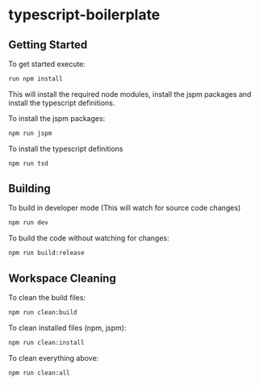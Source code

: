 # typescript-boilerplate

## Getting Started

To get started execute:

```bash
run npm install
```

 This will install the required node modules, install the jspm packages and install the typescript definitions.

To install the jspm packages:

```bash
npm run jspm
```

To install the typescript definitions

```bash
npm run tsd
```

## Building

To build in developer mode (This will watch for source code changes)

```bash
npm run dev
```

To build the code without watching for changes:

```bash
npm run build:release
```

## Workspace Cleaning

To clean the build files:

```bash
npm run clean:build
```

To clean installed files (npm, jspm):

```bash
npm run clean:install
```

To clean everything above:
```bash
npm run clean:all
```
